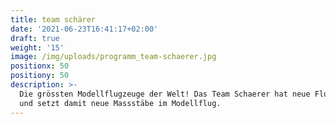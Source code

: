```yaml
---
title: team schärer
date: '2021-06-23T16:41:17+02:00'
draft: true
weight: '15'
image: /img/uploads/programm_team-schaerer.jpg
positionx: 50
positiony: 50
description: >-
  Die grössten Modellflugzeuge der Welt! Das Team Schaerer hat neue Flugzeuge
  und setzt damit neue Massstäbe im Modellflug.
---
```



